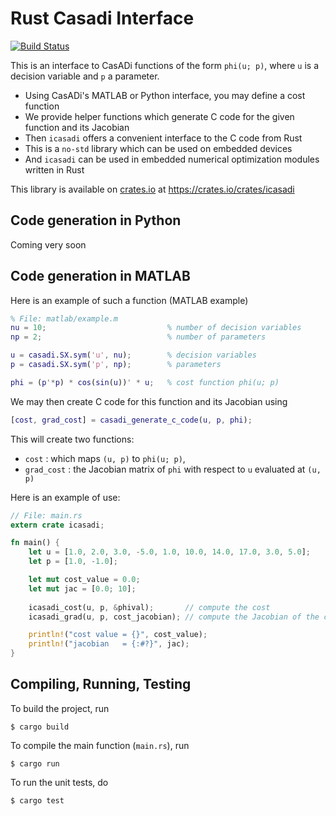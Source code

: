 # Rust Casadi Interface
[![Build Status](https://travis-ci.org/alphaville/icasadi.svg?branch=master)](https://travis-ci.org/alphaville/icasadi)

This is an interface to CasADi functions of the form `phi(u; p)`, where `u` is a decision variable and `p` a parameter.

- Using CasADi's MATLAB or Python interface, you may define a cost function
- We provide helper functions which generate C code for the given function and its Jacobian
- Then `icasadi` offers a convenient interface to the C code from Rust
- This is a `no-std` library which can be used on embedded devices
- And `icasadi` can be used in embedded numerical optimization modules written in Rust

This library is available on [crates.io](https://crates.io/crates/icasadi) at https://crates.io/crates/icasadi

## Code generation in Python

Coming very soon


## Code generation in MATLAB
Here is an example of such a function (MATLAB example)

```matlab
% File: matlab/example.m
nu = 10;                           % number of decision variables
np = 2;                            % number of parameters 

u = casadi.SX.sym('u', nu);        % decision variables
p = casadi.SX.sym('p', np);        % parameters

phi = (p'*p) * cos(sin(u))' * u;   % cost function phi(u; p)
```

We may then create C code for this function and its Jacobian using

```matlab
[cost, grad_cost] = casadi_generate_c_code(u, p, phi);
```


This will create two functions:

- `cost` : which maps `(u, p)` to `phi(u; p)`,
- `grad_cost` : the Jacobian matrix of `phi` with respect to `u` evaluated 
   at `(u, p)`


Here is an example of use:

```rust
// File: main.rs
extern crate icasadi;

fn main() {
    let u = [1.0, 2.0, 3.0, -5.0, 1.0, 10.0, 14.0, 17.0, 3.0, 5.0];
    let p = [1.0, -1.0];

    let mut cost_value = 0.0;
    let mut jac = [0.0; 10];
    
    icasadi_cost(u, p, &phival);       // compute the cost
    icasadi_grad(u, p, cost_jacobian); // compute the Jacobian of the cost

    println!("cost value = {}", cost_value);
    println!("jacobian   = {:#?}", jac);
}
```

## Compiling, Running, Testing

To build the project, run

```
$ cargo build
```

To compile the main function (`main.rs`), run

```
$ cargo run
```

To run the unit tests, do

```
$ cargo test
```
